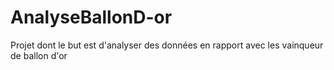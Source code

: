 # AnalyseBallonD-or
Projet dont le but est d'analyser des données en rapport avec les vainqueur de ballon d'or
